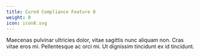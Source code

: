```yaml
---
title: Cured Compliance Feature 8
weight: 8
icon: icon8.svg
---
```


Maecenas pulvinar ultricies dolor, vitae sagittis nunc aliquam non. Cras vitae eros mi. Pellentesque ac orci mi. Ut dignissim tincidunt ex id tincidunt.